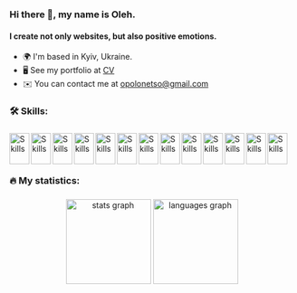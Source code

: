 ### Hi there 👋, my name is Oleh.

#### I create not only websites, but also positive emotions.

- 🌍 I'm based in Kyiv, Ukraine.
- 🖥️ See my portfolio at [CV](https://drive.google.com/file/d/18C4uZ_0fS-cwbOGShX61Q4erE2vTDglh/view)
- ✉️ You can contact me at [opolonetso@gmail.com](mailto:opolonetso@gmail.com)

###

<h3 align="left">🛠   Skills:</h3>

###

<div align="left">
<img src="https://cdn.jsdelivr.net/gh/devicons/devicon/icons/html5/html5-original.svg" alt="Skills" align="left" width="35" height="55"/>
<img src="https://cdn.jsdelivr.net/gh/devicons/devicon/icons/css3/css3-original.svg" alt="Skills" align="left" width="35" height="55"/>
<img src="https://cdn.jsdelivr.net/gh/devicons/devicon/icons/javascript/javascript-original.svg" alt="Skills" align="left" width="35" height="55"/>
<img src="https://cdn.jsdelivr.net/gh/devicons/devicon/icons/typescript/typescript-original.svg" alt="Skills" align="left" width="35" height="55"/>
<img src="https://cdn.jsdelivr.net/gh/devicons/devicon/icons/react/react-original.svg" alt="Skills" align="left" width="35" height="55"/>
<img src="https://cdn.jsdelivr.net/gh/devicons/devicon/icons/redux/redux-original.svg" alt="Skills" align="left" width="35" height="55"/>
<img src="https://cdn.jsdelivr.net/gh/devicons/devicon/icons/webpack/webpack-original.svg" alt="Skills" align="left" width="35" height="55"/>
<img src="https://cdn.jsdelivr.net/gh/devicons/devicon/icons/figma/figma-original.svg" alt="Skills" align="left" width="35" height="55"/>
<img src="https://cdn.jsdelivr.net/gh/devicons/devicon/icons/canva/canva-original.svg" alt="Skills" align="left" width="35" height="55"/>
<img src="https://cdn.jsdelivr.net/gh/devicons/devicon/icons/slack/slack-original.svg" alt="Skills" align="left" width="35" height="55"/>
<img src="https://cdn.jsdelivr.net/gh/devicons/devicon/icons/vscode/vscode-original.svg" alt="Skills" align="left" width="35" height="55"/>
<img src="https://cdn.jsdelivr.net/gh/devicons/devicon/icons/git/git-original.svg" alt="Skills" align="left" width="35" height="55"/>
<img src="https://cdn.jsdelivr.net/gh/devicons/devicon/icons/trello/trello-plain.svg" alt="Skills" align="left" width="35" height="55"/>
</div>
<br />
<br />
<br />

###

<h3 align="left">🔥   My statistics:</h3>

###

<div align="center">
  <img src="https://github-readme-stats.vercel.app/api?username=olegopolonets&hide_title=false&hide_rank=false&show_icons=true&include_all_commits=true&count_private=true&disable_animations=false&theme=dracula&locale=en&hide_border=false&order=1" height="150" alt="stats graph"  />
  <img src="https://github-readme-stats.vercel.app/api/top-langs?username=olegopolonets&locale=en&hide_title=false&layout=compact&card_width=320&langs_count=5&theme=dracula&hide_border=false&order=2" height="150" alt="languages graph"  />
</div>

###
